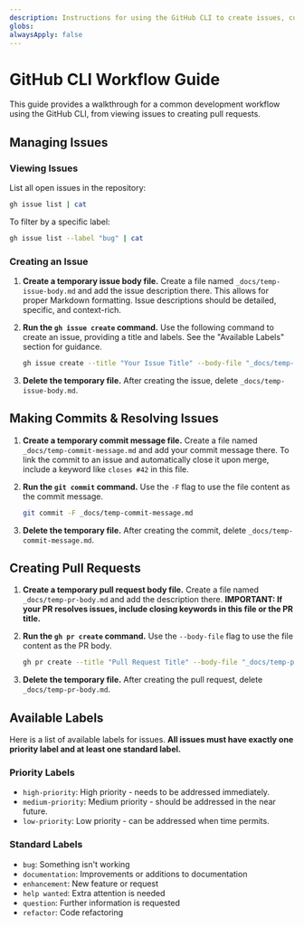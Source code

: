 ```yaml
---
description: Instructions for using the GitHub CLI to create issues, commits, and pull requests.
globs: 
alwaysApply: false
---
```


# GitHub CLI Workflow Guide

This guide provides a walkthrough for a common development workflow using the GitHub CLI, from viewing issues to creating pull requests.

## Managing Issues

### Viewing Issues

List all open issues in the repository:

```bash
gh issue list | cat
```

To filter by a specific label:

```bash
gh issue list --label "bug" | cat
```

### Creating an Issue

1. **Create a temporary issue body file.**
   Create a file named `_docs/temp-issue-body.md` and add the issue description there. This allows for proper Markdown formatting. Issue descriptions should be detailed, specific, and context-rich.

2. **Run the `gh issue create` command.**
   Use the following command to create an issue, providing a title and labels. See the "Available Labels" section for guidance.

   ```bash
   gh issue create --title "Your Issue Title" --body-file "_docs/temp-issue-body.md" --label "bug,high-priority"
   ```

3. **Delete the temporary file.**
   After creating the issue, delete `_docs/temp-issue-body.md`.

## Making Commits & Resolving Issues

1. **Create a temporary commit message file.**
   Create a file named `_docs/temp-commit-message.md` and add your commit message there. To link the commit to an issue and automatically close it upon merge, include a keyword like `closes #42` in this file.

2. **Run the `git commit` command.**
   Use the `-F` flag to use the file content as the commit message.

   ```bash
   git commit -F _docs/temp-commit-message.md
   ```

3. **Delete the temporary file.**
   After creating the commit, delete `_docs/temp-commit-message.md`.

## Creating Pull Requests

1. **Create a temporary pull request body file.**
   Create a file named `_docs/temp-pr-body.md` and add the description there. **IMPORTANT: If your PR resolves issues, include closing keywords in this file or the PR title.**

2. **Run the `gh pr create` command.**
   Use the `--body-file` flag to use the file content as the PR body.

   ```bash
   gh pr create --title "Pull Request Title" --body-file "_docs/temp-pr-body.md"
   ```

3. **Delete the temporary file.**
   After creating the pull request, delete `_docs/temp-pr-body.md`.

## Available Labels

Here is a list of available labels for issues. **All issues must have exactly one priority label and at least one standard label.**

### Priority Labels

- `high-priority`: High priority - needs to be addressed immediately.
- `medium-priority`: Medium priority - should be addressed in the near future.
- `low-priority`: Low priority - can be addressed when time permits.

### Standard Labels

- `bug`: Something isn't working
- `documentation`: Improvements or additions to documentation
- `enhancement`: New feature or request
- `help wanted`: Extra attention is needed
- `question`: Further information is requested
- `refactor`: Code refactoring 